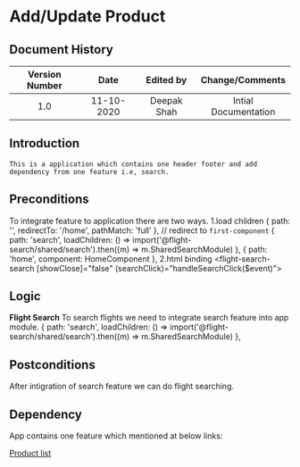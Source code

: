 ---
---

# Add/Update Product

## Document History

| **Version Number** |  **Date**  | **Edited by** | **Change/Comments**  |
| :----------------: | :--------: | :-----------: | :------------------: |
|        1.0         | 11-10-2020 |  Deepak Shah  | Intial Documentation |

## Introduction

```
This is a application which contains one header footer and add dependency from one feature i.e, search.
```

## Preconditions

To integrate feature to application there are two ways.
1.load children
{ path: '', redirectTo: '/home', pathMatch: 'full' }, // redirect to `first-component`
    { path: 'search', loadChildren: () => import('@flight-search/shared/search').then((m) => m.SharedSearchModule) },
    { path: 'home', component: HomeComponent },
2.html binding
<flight-search-search [showClose]="false" (searchClick)="handleSearchClick($event)"></flight-search-search>

## Logic

**Flight Search**
To search flights we need to integrate search feature into app module.
    { path: 'search', loadChildren: () => import('@flight-search/shared/search').then((m) => m.SharedSearchModule) },

## Postconditions

After intigration of search feature we can do flight searching.

## Dependency

App contains one feature which mentioned at below links:

[Product list](../../libs/shared/search/documentation/flight-search-technical.md)

